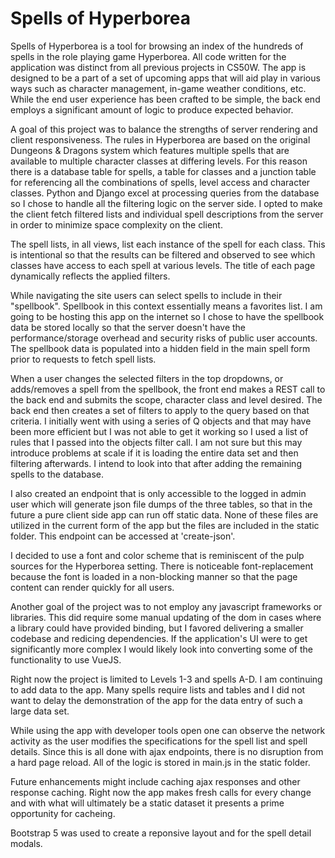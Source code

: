 # Spells of Hyperborea

Spells of Hyperborea is a tool for browsing an index of the hundreds of spells in the role playing game Hyperborea.  All code written for the application was distinct from all previous projects in CS50W.  The app is designed to be a part of a set of upcoming apps that will aid play in various ways such as character management, in-game weather conditions, etc.  While the end user experience has been crafted to be simple, the back end employs a significant amount of logic to produce expected behavior.

A goal of this project was to balance the strengths of server rendering and client responsiveness.  The rules in Hyperborea are based on the original Dungeons & Dragons system which features multiple spells that are available to multiple character classes at differing levels.  For this reason there is a database table for spells, a table for classes and a junction table for referencing all the combinations of spells, level access and character classes.  Python and Django excel at processing queries from the database so I chose to handle all the filtering logic on the server side.  I opted to make the client fetch filtered lists and individual spell descriptions from the server in order to minimize space complexity on the client.

The spell lists, in all views, list each instance of the spell for each class.  This is intentional so that the results can be filtered and observed to see which classes have access to each spell at various levels.  The title of each page dynamically reflects the applied filters.

While navigating the site users can select spells to include in their "spellbook".  Spellbook in this context essentially means a favorites list.  I am going to be hosting this app on the internet so I chose to have the spellbook data be stored locally so that the server doesn't have the performance/storage overhead and security risks of public user accounts.  The spellbook data is populated into a hidden field in the main spell form prior to requests to fetch spell lists.

When a user changes the selected filters in the top dropdowns, or adds/removes a spell from the spellbook, the front end makes a REST call to the back end and submits the scope, character class and level desired.  The back end then creates a set of filters to apply to the query based on that criteria.  I initially went with using a series of Q objects and that may have been more efficient but I was not able to get it working so I used a list of rules that I passed into the objects filter call.  I am not sure but this may introduce problems at scale if it is loading the entire data set and then filtering afterwards.  I intend to look into that after adding the remaining spells to the database.

I also created an endpoint that is only accessible to the logged in admin user which will generate json file dumps of the three tables, so that in the future a pure client side app can run off static data.  None of these files are utilized in the current form of the app but the files are included in the static folder.  This endpoint can be accessed at 'create-json'.

I decided to use a font and color scheme that is reminiscent of the pulp sources for the Hyperborea setting.  There is noticeable font-replacement because the font is loaded in a non-blocking manner so that the page content can render quickly for all users.

Another goal of the project was to not employ any javascript frameworks or libraries.  This did require some manual updating of the dom in cases where a library could have provided binding, but I favored delivering a smaller codebase and redicing dependencies.  If the application's UI were to get significantly more complex I would likely look into converting some of the functionality to use VueJS.

Right now the project is limited to Levels 1-3 and spells A-D.  I am continuing to add data to the app.  Many spells require lists and tables and I did not want to delay the demonstration of the app for the data entry of such a large data set.

While using the app with developer tools open one can observe the network activity as the user modifies the specifications for the spell list and spell details.  Since this is all done with ajax endpoints, there is no disruption from a hard page reload.  All of the logic is stored in main.js in the static folder.

Future enhancements might include caching ajax responses and other response caching.  Right now the app makes fresh calls for every change and with what will ultimately be a static dataset it presents a prime opportunity for cacheing.

Bootstrap 5 was used to create a reponsive layout and for the spell detail modals.